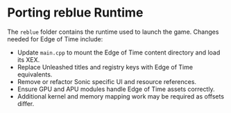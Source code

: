 # Porting reblue Runtime

The `reblue` folder contains the runtime used to launch the game. Changes needed for Edge of Time include:

- Update `main.cpp` to mount the Edge of Time content directory and load its XEX.
- Replace Unleashed titles and registry keys with Edge of Time equivalents.
- Remove or refactor Sonic specific UI and resource references.
- Ensure GPU and APU modules handle Edge of Time assets correctly.
- Additional kernel and memory mapping work may be required as offsets differ.
